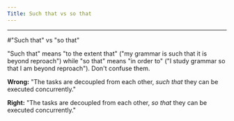 ```yaml
---
Title: Such that vs so that
---
```



---
#"Such that" vs "so that"

"Such that" means "to the extent that" ("my grammar is such that it is beyond reproach") while "so that" means "in order to" ("I study grammar so that I am beyond reproach"). Don't confuse them.

**Wrong:** "The tasks are decoupled from each other, *such that* they can be executed concurrently."

**Right:** "The tasks are decoupled from each other, *so that* they can be executed concurrently."
